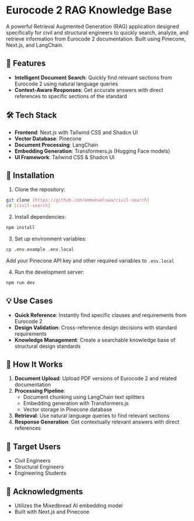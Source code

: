# Eurocode 2 RAG Knowledge Base

A powerful Retrieval Augmented Generation (RAG) application designed specifically for civil and structural engineers to quickly search, analyze, and retrieve information from Eurocode 2 documentation. Built using Pinecone, Next.js, and LangChain.

## 🚀 Features

- **Intelligent Document Search**: Quickly find relevant sections from Eurocode 2 using natural language queries
- **Context-Aware Responses**: Get accurate answers with direct references to specific sections of the standard

## 🛠️ Tech Stack

- **Frontend**: Next.js with Tailwind CSS and Shadcn UI
- **Vector Database**: Pinecone
- **Document Processing**: LangChain
- **Embedding Generation**: Transformers.js (Hugging Face models)
- **UI Framework**: Tailwind CSS & Shadcn UI

## 🔧 Installation

1. Clone the repository:

```bash
git clone [https://github.com/emmanueluwa/civil-search]
cd [civil-search]
```

2. Install dependencies:

```bash
npm install
```

3. Set up environment variables:

```bash
cp .env.example .env.local
```

Add your Pinecone API key and other required variables to `.env.local`

4. Run the development server:

```bash
npm run dev
```

## 💡 Use Cases

- **Quick Reference**: Instantly find specific clauses and requirements from Eurocode 2
- **Design Validation**: Cross-reference design decisions with standard requirements
- **Knowledge Management**: Create a searchable knowledge base of structural design standards

## 🔄 How It Works

1. **Document Upload**: Upload PDF versions of Eurocode 2 and related documentation
2. **Processing Pipeline**:
   - Document chunking using LangChain text splitters
   - Embedding generation with Transformers.js
   - Vector storage in Pinecone database
3. **Retrieval**: Use natural language queries to find relevant sections
4. **Response Generation**: Get contextually relevant answers with direct references

## 🎯 Target Users

- Civil Engineers
- Structural Engineers
- Engineering Students

## 🙏 Acknowledgments

- Utilizes the Mixedbread AI embedding model
- Built with Next.js and Pinecone
